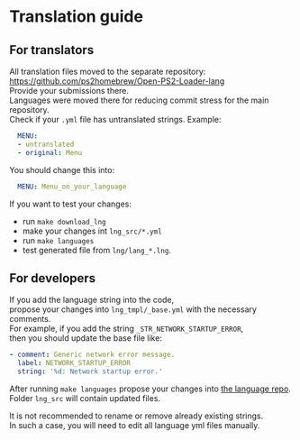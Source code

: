 # Translation guide

## For translators

All translation files moved to the separate repository: <https://github.com/ps2homebrew/Open-PS2-Loader-lang>\
Provide your submissions there.\
Languages were moved there for reducing commit stress for the main repository.\
Check if your `.yml` file has untranslated strings. Example:

```yml
  MENU:
  - untranslated
  - original: Menu
```

You should change this into:

```yml
  MENU: Menu_on_your_language
```

If you want to test your changes:
- run `make download_lng`
- make your changes int `lng_src/*.yml`
- run `make languages`
- test generated file from `lng/lang_*.lng`.

## For developers

If you add the language string into the code,\
propose your changes into `lng_tmpl/_base.yml` with the necessary comments.\
For example, if you add the string `_STR_NETWORK_STARTUP_ERROR`,\
then you should update the base file like:

```yml
- comment: Generic network error message.
  label: NETWORK_STARTUP_ERROR
  string: '%d: Network startup error.'
```

After running `make languages` propose your changes into [the language repo](https://github.com/ps2homebrew/Open-PS2-Loader-lang).\
Folder `lng_src` will contain updated files.

It is not recommended to rename or remove already existing strings.\
In such a case, you will need to edit all language yml files manually.
